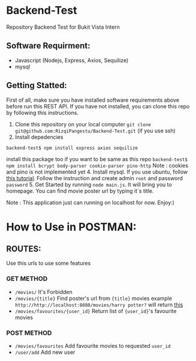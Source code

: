 # Backend-Test
Repository Backend Test for Bukit Vista Intern

## Software Requirment:
- Javascript (Nodejs, Express, Axios, Sequilize)
- mysql

## Getting Statted:
First of all, make sure you have installed software requirements above before run this REST API. If you have not installed, you can clone this repo by following this instructions.
1. Clone this repository on your local computer
`git clone git@github.com:RizqiPangestu/Backend-Test.git` (if you use ssh)
3. Install depedencies
```bash
backend-test$ npm install express axios sequilize
```
install this package too if you want to be same as this repo
`backend-test$ npm install bcrypt body-parser cookie-parser pino-http`
Note : cookies and pino is not implemented yet
4. Install mysql. If you use ubuntu, follow [this tutorial](https://www.digitalocean.com/community/tutorials/how-to-install-mysql-on-ubuntu-20-04). Follow the instruction and create admin `root` and password `password`
5. Get Started by running `node main.js`. It will bring you to homepage. You can find movie poster url by typing it`s title.


Note : This application just can running on localhost for now. Enjoy:)

# How to Use in POSTMAN:
## ROUTES:
Use this urls to use some features

### GET METHOD
- `/movies/` It's Forbidden
- `/movies/{title}` Find poster's url from `{title}` movies
example `http://http://localhost:8080/movies/harry potter?` will return [this](https://m.media-amazon.com/images/M/MV5BMGVmMWNiMDktYjQ0Mi00MWIxLTk0N2UtN2ZlYTdkN2IzNDNlXkEyXkFqcGdeQXVyODE5NzE3OTE@._V1_SX300.jpg)
- `/movies/favourites/{user_id}` Return list of `{user_id}`'s favourite movies

### POST METHOD
- `/movies/favourites` Add favourite movies to requested `user_id`
- `/user/add` Add new user